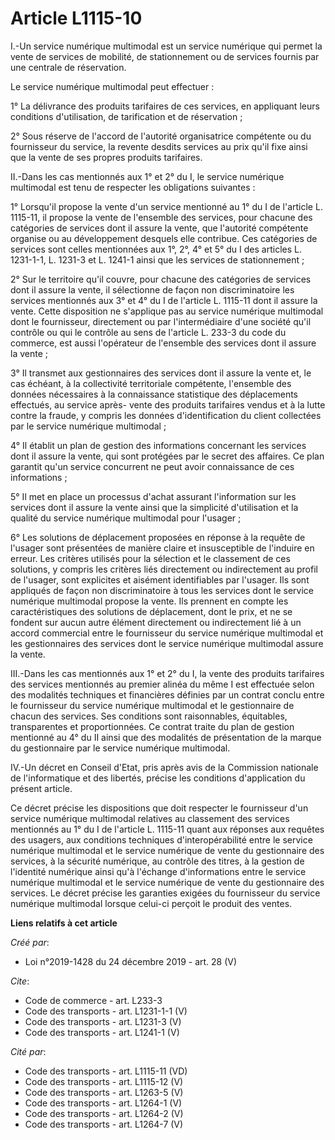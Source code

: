 # Article L1115-10

I.-Un service numérique multimodal est un service numérique qui permet la vente de services de mobilité, de stationnement ou
de services fournis par une centrale de réservation. 

Le service numérique multimodal peut effectuer : 

1° La délivrance des produits tarifaires de ces services, en appliquant leurs conditions d'utilisation, de tarification et de
réservation ; 

2° Sous réserve de l'accord de l'autorité organisatrice compétente ou du fournisseur du service, la revente desdits services
au prix qu'il fixe ainsi que la vente de ses propres produits tarifaires. 

II.-Dans les cas mentionnés aux 1° et 2° du I, le service numérique multimodal est tenu de respecter les obligations
suivantes : 

1° Lorsqu'il propose la vente d'un service mentionné au 1° du I de l'article L. 1115-11, il propose la vente de l'ensemble
des services, pour chacune des catégories de services dont il assure la vente, que l'autorité compétente organise ou au
développement desquels elle contribue. Ces catégories de services sont celles mentionnées aux 1°, 2°, 4° et 5° du I des
articles L. 1231-1-1, L. 1231-3 et L. 1241-1 ainsi que les services de stationnement ; 

2° Sur le territoire qu'il couvre, pour chacune des catégories de services dont il assure la vente, il sélectionne de façon
non discriminatoire les services mentionnés aux 3° et 4° du I de l'article L. 1115-11 dont il assure la vente. Cette
disposition ne s'applique pas au service numérique multimodal dont le fournisseur, directement ou par l'intermédiaire d'une
société qu'il contrôle ou qui le contrôle au sens de l'article L. 233-3 du code du commerce, est aussi l'opérateur de
l'ensemble des services dont il assure la vente ; 

3° Il transmet aux gestionnaires des services dont il assure la vente et, le cas échéant, à la collectivité territoriale
compétente, l'ensemble des données nécessaires à la connaissance statistique des déplacements effectués, au service après-
vente des produits tarifaires vendus et à la lutte contre la fraude, y compris les données d'identification du client
collectées par le service numérique multimodal ; 

4° Il établit un plan de gestion des informations concernant les services dont il assure la vente, qui sont protégées par le
secret des affaires. Ce plan garantit qu'un service concurrent ne peut avoir connaissance de ces informations ; 

5° Il met en place un processus d'achat assurant l'information sur les services dont il assure la vente ainsi que la
simplicité d'utilisation et la qualité du service numérique multimodal pour l'usager ; 

6° Les solutions de déplacement proposées en réponse à la requête de l'usager sont présentées de manière claire et
insusceptible de l'induire en erreur. Les critères utilisés pour la sélection et le classement de ces solutions, y compris
les critères liés directement ou indirectement au profil de l'usager, sont explicites et aisément identifiables par l'usager.
Ils sont appliqués de façon non discriminatoire à tous les services dont le service numérique multimodal propose la vente.
Ils prennent en compte les caractéristiques des solutions de déplacement, dont le prix, et ne se fondent sur aucun autre
élément directement ou indirectement lié à un accord commercial entre le fournisseur du service numérique multimodal et les
gestionnaires des services dont le service numérique multimodal assure la vente. 

III.-Dans les cas mentionnés aux 1° et 2° du I, la vente des produits tarifaires des services mentionnés au premier alinéa du
même I est effectuée selon des modalités techniques et financières définies par un contrat conclu entre le fournisseur du
service numérique multimodal et le gestionnaire de chacun des services. Ses conditions sont raisonnables, équitables,
transparentes et proportionnées. Ce contrat traite du plan de gestion mentionné au 4° du II ainsi que des modalités de
présentation de la marque du gestionnaire par le service numérique multimodal. 

IV.-Un décret en Conseil d'Etat, pris après avis de la Commission nationale de l'informatique et des libertés, précise les
conditions d'application du présent article. 

Ce décret précise les dispositions que doit respecter le fournisseur d'un service numérique multimodal relatives au
classement des services mentionnés au 1° du I de l'article L. 1115-11 quant aux réponses aux requêtes des usagers, aux
conditions techniques d'interopérabilité entre le service numérique multimodal et le service numérique de vente du
gestionnaire des services, à la sécurité numérique, au contrôle des titres, à la gestion de l'identité numérique ainsi qu'à
l'échange d'informations entre le service numérique multimodal et le service numérique de vente du gestionnaire des services.
Le décret précise les garanties exigées du fournisseur du service numérique multimodal lorsque celui-ci perçoit le produit
des ventes.

**Liens relatifs à cet article**

_Créé par_:

  - Loi n°2019-1428 du 24 décembre 2019 - art. 28 (V)

_Cite_:

  - Code de commerce - art. L233-3
  - Code des transports - art. L1231-1-1 (V)
  - Code des transports - art. L1231-3 (V)
  - Code des transports - art. L1241-1 (V)

_Cité par_:

  - Code des transports - art. L1115-11 (VD)
  - Code des transports - art. L1115-12 (V)
  - Code des transports - art. L1263-5 (V)
  - Code des transports - art. L1264-1 (V)
  - Code des transports - art. L1264-2 (V)
  - Code des transports - art. L1264-7 (V)
